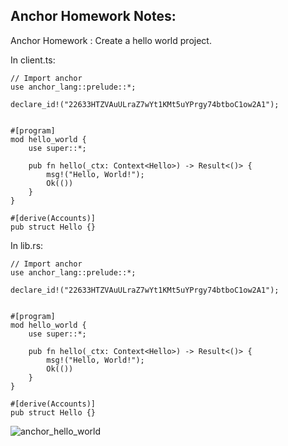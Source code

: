## Anchor Homework Notes:
Anchor Homework : Create a hello world project.

In client.ts:
```commandline
// Import anchor
use anchor_lang::prelude::*;

declare_id!("22633HTZVAuULraZ7wYt1KMt5uYPrgy74btboC1ow2A1");


#[program]
mod hello_world {
    use super::*;

    pub fn hello(_ctx: Context<Hello>) -> Result<()> {
        msg!("Hello, World!");
        Ok(())
    }
}

#[derive(Accounts)]
pub struct Hello {}
```

In lib.rs:
```commandline
// Import anchor
use anchor_lang::prelude::*;

declare_id!("22633HTZVAuULraZ7wYt1KMt5uYPrgy74btboC1ow2A1");


#[program]
mod hello_world {
    use super::*;

    pub fn hello(_ctx: Context<Hello>) -> Result<()> {
        msg!("Hello, World!");
        Ok(())
    }
}

#[derive(Accounts)]
pub struct Hello {}

```

![anchor_hello_world](https://github.com/Mikerniker/Encode_Solana_Bootcamp_HW/assets/63586831/c5232bbe-1821-4dd4-8027-ad6c4823cf31)
